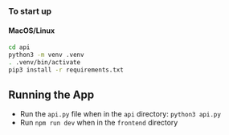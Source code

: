 ### To start up

#### MacOS/Linux
```bash
cd api
python3 -m venv .venv
. .venv/bin/activate
pip3 install -r requirements.txt
```

## Running the App
- Run the `api.py` file when in the `api` directory: `python3 api.py`
- Run `npm run dev` when in the `frontend` directory

